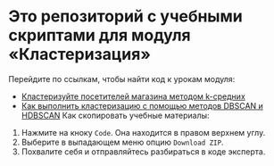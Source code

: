# Это репозиторий с учебными скриптами для модуля «Кластеризация»

Перейдите по ссылкам, чтобы найти код к урокам модуля:
- [Кластеризуйте посетителей магазина методом k-средних](https://github.com/Eduson-DataScience/DataScience/tree/main/%D0%A1lustering/K-means)
- [Как выполнить кластеризацию с помощью методов DBSCAN и HDBSCAN](https://github.com/Eduson-DataScience/DataScience/tree/main/%D0%A1lustering/DBSCAN%26HDBSCAN)
Как скопировать учебные материалы:
1. Нажмите на кноку <code>Code</code>. Она находится в правом верхнем углу.
2. Выберите в выпадающем меню опцию <code>Download ZIP</code>.
3. Похвалите себя и отправляйтесь разбираться в коде эксперта.
